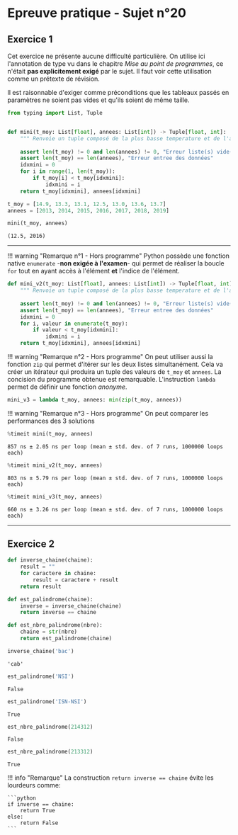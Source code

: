 Epreuve pratique - Sujet n°20
=============================

## Exercice 1

Cet exercice ne présente aucune difficulté particulière. On utilise ici l'annotation de type vu dans le chapitre *Mise au point de programmes*, ce n'était **pas explicitement exigé** par le sujet. Il faut voir cette utilisation comme un prétexte de révision.  

Il est raisonnable d'exiger comme préconditions que les tableaux passés en paramètres ne soient pas vides et qu'ils soient de même taille.


```python
from typing import List, Tuple


def mini(t_moy: List[float], annees: List[int]) -> Tuple[float, int]:
    """ Renvoie un tuple composé de la plus basse temperature et de l'année correspondante"""
    
    assert len(t_moy) != 0 and len(annees) != 0, "Erreur liste(s) vide(s)"
    assert len(t_moy) == len(annees), "Erreur entree des données"
    idxmini = 0
    for i in range(1, len(t_moy)):
        if t_moy[i] < t_moy[idxmini]:
            idxmini = i
    return t_moy[idxmini], annees[idxmini]
```


```python
t_moy = [14.9, 13.3, 13.1, 12.5, 13.0, 13.6, 13.7]
annees = [2013, 2014, 2015, 2016, 2017, 2018, 2019]

mini(t_moy, annees)
```




    (12.5, 2016)



---

!!! warning "Remarque n°1 - Hors programme"
    Python possède une fonction native `enumerate` -**non exigée à l'examen**- qui permet de réaliser la boucle `for` tout en ayant accès à l'élément **et** 
    l'indice de l'élément.


```python
def mini_v2(t_moy: List[float], annees: List[int]) -> Tuple[float, int]:
    """ Renvoie un tuple composé de la plus basse temperature et de l'année correspondante"""
    
    assert len(t_moy) != 0 and len(annees) != 0, "Erreur liste(s) vide(s)"
    assert len(t_moy) == len(annees), "Erreur entree des données"
    idxmini = 0
    for i, valeur in enumerate(t_moy):
        if valeur < t_moy[idxmini]:
            idxmini = i
    return t_moy[idxmini], annees[idxmini]
```

!!! warning "Remarque n°2 - Hors programme"
    On peut utiliser aussi la fonction `zip` qui permet d'itérer sur les deux listes simultanément. Cela va créer un itérateur qui produira un tuple des valeurs de `t_moy` et `annees`. La concision du programme obtenue est remarquable. L'instruction `lambda` permet de définir une fonction *anonyme*.


```python
mini_v3 = lambda t_moy, annees: min(zip(t_moy, annees))
```

!!! warning "Remarque n°3 - Hors programme"
    On peut comparer les performances des 3 solutions


```python
%timeit mini(t_moy, annees)
```

    857 ns ± 2.05 ns per loop (mean ± std. dev. of 7 runs, 1000000 loops each)



```python
%timeit mini_v2(t_moy, annees)
```

    803 ns ± 5.79 ns per loop (mean ± std. dev. of 7 runs, 1000000 loops each)



```python
%timeit mini_v3(t_moy, annees)
```

    660 ns ± 3.26 ns per loop (mean ± std. dev. of 7 runs, 1000000 loops each)


---

## Exercice 2


```python
def inverse_chaine(chaine):
    result = ""
    for caractere in chaine:
        result = caractere + result
    return result
```


```python
def est_palindrome(chaine):
    inverse = inverse_chaine(chaine)
    return inverse == chaine
```


```python
def est_nbre_palindrome(nbre):
    chaine = str(nbre)
    return est_palindrome(chaine)
```


```python
inverse_chaine('bac')
```




    'cab'




```python
est_palindrome('NSI')
```




    False




```python
est_palindrome('ISN-NSI')
```




    True




```python
est_nbre_palindrome(214312)
```




    False




```python
est_nbre_palindrome(213312)
```




    True



!!! info "Remarque"
    La construction `return inverse == chaine` évite les lourdeurs comme:  
    
    ```python
    if inverse == chaine:
        return True
    else:
        return False
    ```

